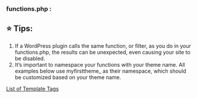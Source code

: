 ### functions.php :

## ⭐ Tips:   
1. If a WordPress plugin calls the same function, or filter, as you do in your functions.php, the results can be unexpected, even causing your site to be disabled.
2. It’s important to namespace your functions with your theme name. All examples below use myfirsttheme_ as their namespace, which should be customized based on your theme name.


[List of Template Tags](https://developer.wordpress.org/themes/references/list-of-template-tags/)
